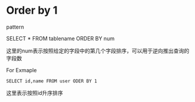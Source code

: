 # Order by 1

pattern 

SELECT *  FROM tablename ORDER BY num

这里的num表示按照给定的字段中的第几个字段排序，可以用于逆向推出查询的字段数

For Exmaple

`SELECT id,name FROM user ODER BY 1`

这里表示按照id升序排序

